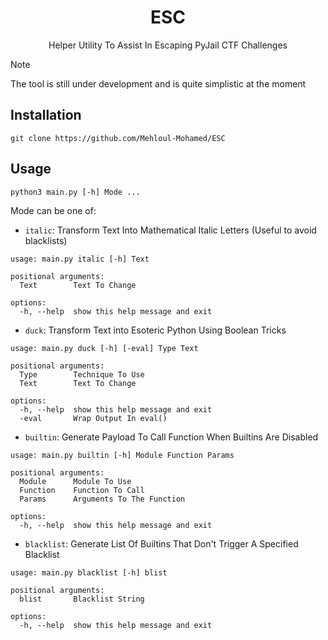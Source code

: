 <h1 align="center">ESC</h1>
<p align="center">Helper Utility To Assist In Escaping PyJail CTF Challenges</p>

> [!NOTE]
> The tool is still under development and is quite simplistic at the moment

## Installation
```git clone https://github.com/Mehloul-Mohamed/ESC```
## Usage

```
python3 main.py [-h] Mode ...
```

Mode can be one of:  

- `italic`: Transform Text Into Mathematical Italic Letters (Useful to avoid blacklists)  
```
usage: main.py italic [-h] Text

positional arguments:
  Text        Text To Change

options:
  -h, --help  show this help message and exit
```

- `duck`: Transform Text into Esoteric Python Using Boolean Tricks  
```
usage: main.py duck [-h] [-eval] Type Text

positional arguments:
  Type        Technique To Use
  Text        Text To Change

options:
  -h, --help  show this help message and exit
  -eval       Wrap Output In eval()
```

- `builtin`: Generate Payload To Call Function When Builtins Are Disabled  
```
usage: main.py builtin [-h] Module Function Params

positional arguments:
  Module      Module To Use
  Function    Function To Call
  Params      Arguments To The Function

options:
  -h, --help  show this help message and exit
```

- `blacklist`: Generate List Of Builtins That Don't Trigger A Specified Blacklist  
```
usage: main.py blacklist [-h] blist

positional arguments:
  blist       Blacklist String

options:
  -h, --help  show this help message and exit
```
